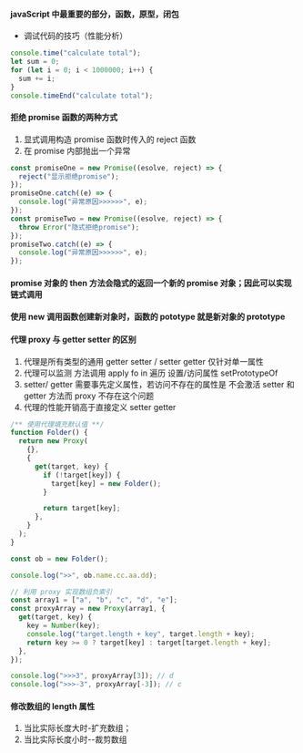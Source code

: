 #### javaScript 中最重要的部分，函数，原型，闭包

- 调试代码的技巧（性能分析）

```js
console.time("calculate total");
let sum = 0;
for (let i = 0; i < 1000000; i++) {
  sum += i;
}
console.timeEnd("calculate total");
```

#### 拒绝 promise 函数的两种方式

1.  显式调用构造 promise 函数时传入的 reject 函数
2.  在 promise 内部抛出一个异常

```js
const promiseOne = new Promise((esolve, reject) => {
  reject("显示拒绝promise");
});
promiseOne.catch((e) => {
  console.log("异常原因>>>>>>", e);
});
const promiseTwo = new Promise((esolve, reject) => {
  throw Error("隐式拒绝promise");
});
promiseTwo.catch((e) => {
  console.log("异常原因>>>>>>", e);
});
```

#### promise 对象的 then 方法会隐式的返回一个新的 promise 对象；因此可以实现链式调用

#### 使用 new 调用函数创建新对象时，函数的 pototype 就是新对象的 prototype

#### 代理 proxy 与 getter setter 的区别

1.  代理是所有类型的通用 getter setter / setter getter 仅针对单一属性
2.  代理可以监测 方法调用 apply fo in 遍历 设置/访问属性 setPrototypeOf
3.  setter/ getter 需要事先定义属性，若访问不存在的属性是 不会激活 setter 和 getter 方法而 proxy 不存在这个问题
4.  代理的性能开销高于直接定义 setter getter

```js
/** 使用代理填充默认值 **/
function Folder() {
  return new Proxy(
    {},
    {
      get(target, key) {
        if (!target[key]) {
          target[key] = new Folder();
        }

        return target[key];
      },
    }
  );
}

const ob = new Folder();

console.log(">>", ob.name.cc.aa.dd);

// 利用 proxy 实现数组负索引
const array1 = ["a", "b", "c", "d", "e"];
const proxyArray = new Proxy(array1, {
  get(target, key) {
    key = Number(key);
    console.log("target.length + key", target.length + key);
    return key >= 0 ? target[key] : target[target.length + key];
  },
});

console.log(">>>3", proxyArray[3]); // d
console.log(">>>-3", proxyArray[-3]); // c
```

#### 修改数组的 length 属性

1. 当比实际长度大时-扩充数组；
2. 当比实际长度小时--裁剪数组
